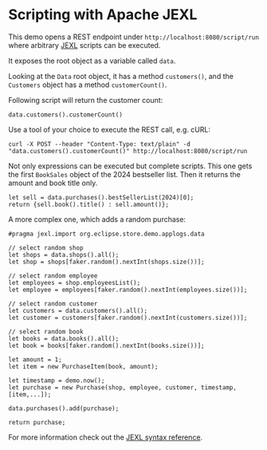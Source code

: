 # Scripting with Apache JEXL

This demo opens a REST endpoint under `http://localhost:8080/script/run` where arbitrary [JEXL](https://commons.apache.org/proper/commons-jexl/) scripts can be executed.

It exposes the root object as a variable called `data`.

Looking at the `Data` root object, it has a method `customers()`, and the `Customers` object has a method `customerCount()`.

Following script will return the customer count:

`data.customers().customerCount()`

Use a tool of your choice to execute the REST call, e.g. cURL:

```
curl -X POST --header "Content-Type: text/plain" -d "data.customers().customerCount()" http://localhost:8080/script/run
```

Not only expressions can be executed but complete scripts. 
This one gets the first `BookSales` object of the 2024 bestseller list.
Then it returns the amount and book title only.

```
let sell = data.purchases().bestSellerList(2024)[0];
return {sell.book().title() : sell.amount()};
```

A more complex one, which adds a random purchase:

```
#pragma jexl.import org.eclipse.store.demo.applogs.data

// select random shop
let shops = data.shops().all();
let shop = shops[faker.random().nextInt(shops.size())];

// select random employee
let employees = shop.employeesList();
let employee = employees[faker.random().nextInt(employees.size())];

// select random customer
let customers = data.customers().all();
let customer = customers[faker.random().nextInt(customers.size())];

// select random book
let books = data.books().all();
let book = books[faker.random().nextInt(books.size())];

let amount = 1;
let item = new PurchaseItem(book, amount);

let timestamp = demo.now();
let purchase = new Purchase(shop, employee, customer, timestamp, [item,...]);

data.purchases().add(purchase);

return purchase;
```

For more information check out the [JEXL syntax reference](https://commons.apache.org/proper/commons-jexl/reference/syntax.html).

